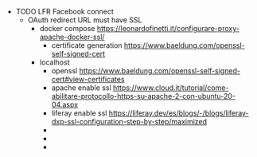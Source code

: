 - TODO LFR Facebook connect
	- OAuth redirect URL must have SSL
		- docker compose https://leonardofinetti.it/configurare-proxy-apache-docker-ssl/
			- certificate generation https://www.baeldung.com/openssl-self-signed-cert
		- localhost
			- openssl https://www.baeldung.com/openssl-self-signed-cert#view-certificates
			- apache enable ssl https://www.cloud.it/tutorial/come-abilitare-protocollo-https-su-apache-2-con-ubuntu-20-04.aspx
			- liferay enable ssl https://liferay.dev/es/blogs/-/blogs/liferay-dxp-ssl-configuration-step-by-step/maximized
			-
			-
			-